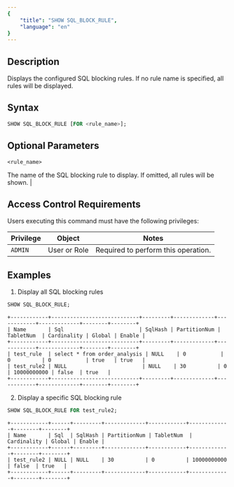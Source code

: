```yaml
---
{
    "title": "SHOW SQL_BLOCK_RULE",
    "language": "en"
}
---
```


## Description  
Displays the configured SQL blocking rules. If no rule name is specified, all rules will be displayed.  

## Syntax  
```sql
SHOW SQL_BLOCK_RULE [FOR <rule_name>];
```

## Optional Parameters  

`<rule_name>`

The name of the SQL blocking rule to display. If omitted, all rules will be shown. |

## Access Control Requirements  

Users executing this command must have the following privileges:  

| Privilege | Object        | Notes  |
|-----------|--------------|--------|
| `ADMIN`   | User or Role | Required to perform this operation. |

## Examples  

1. Display all SQL blocking rules  
```sql
SHOW SQL_BLOCK_RULE;
```

```text
+------------+----------------------------+---------+-------------+------------+-------------+--------+--------+
| Name       | Sql                        | SqlHash | PartitionNum | TabletNum  | Cardinality | Global | Enable |
+------------+----------------------------+---------+-------------+------------+-------------+--------+--------+
| test_rule  | select * from order_analysis | NULL    | 0           | 0          | 0           | true   | true   |
| test_rule2 | NULL                        | NULL    | 30          | 0          | 10000000000 | false  | true   |
+------------+----------------------------+---------+-------------+------------+-------------+--------+--------+
```

2. Display a specific SQL blocking rule  
```sql
SHOW SQL_BLOCK_RULE FOR test_rule2;
```

```text
+------------+------+---------+-------------+------------+-------------+--------+--------+
| Name       | Sql  | SqlHash | PartitionNum | TabletNum  | Cardinality | Global | Enable |
+------------+------+---------+-------------+------------+-------------+--------+--------+
| test_rule2 | NULL | NULL    | 30          | 0          | 10000000000 | false  | true   |
+------------+------+---------+-------------+------------+-------------+--------+--------+
```
